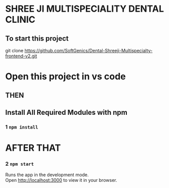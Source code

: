 # SHREE JI MULTISPECIALITY DENTAL CLINIC

## To start this project 

git clone https://github.com/SoftGenics/Dental-Shreeji-Multispecialty-frontend-v2.git


# Open this project in vs code

## THEN

## Install All Required Modules with npm
### 1 `npm install`

# AFTER THAT

### 2 `npm start`

Runs the app in the development mode.\
Open [http://localhost:3000](http://localhost:3000) to view it in your browser.

